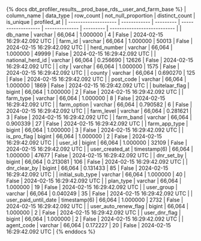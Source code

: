 {% docs dbt_profiler_results__prod_base_rds__user_and_farm_base  %}
| column_name          | data_type    | row_count | not_null_proportion | distinct_count | is_unique | profiled_at                 |
| -------------------- | ------------ | --------- | ------------------- | -------------- | --------- | --------------------------- |
| db_name              | varchar      |    66,064 |            1.000000 |              4 |     False | 2024-02-15 16:29:42.092 UTC |
| farm_id              | varchar      |    66,064 |            1.000000 |          50013 |     False | 2024-02-15 16:29:42.092 UTC |
| herd_number          | varchar      |    66,064 |            1.000000 |          49999 |     False | 2024-02-15 16:29:42.092 UTC |
| national_herd_id     | varchar      |    66,064 |            0.256690 |          12626 |     False | 2024-02-15 16:29:42.092 UTC |
| city                 | varchar      |    66,064 |            1.000000 |           1575 |     False | 2024-02-15 16:29:42.092 UTC |
| county               | varchar      |    66,064 |            0.690270 |            125 |     False | 2024-02-15 16:29:42.092 UTC |
| post_code            | varchar      |    66,064 |            1.000000 |           1869 |     False | 2024-02-15 16:29:42.092 UTC |
| buitelaar_flag       | bigint       |    66,064 |            1.000000 |              2 |     False | 2024-02-15 16:29:42.092 UTC |
| farm_type            | varchar      |    66,064 |            1.000000 |              8 |     False | 2024-02-15 16:29:42.092 UTC |
| farm_option          | varchar      |    66,064 |            0.790582 |              6 |     False | 2024-02-15 16:29:42.092 UTC |
| farm_level           | varchar      |    66,064 |            0.281621 |              3 |     False | 2024-02-15 16:29:42.092 UTC |
| farm_band            | varchar      |    66,064 |            0.900339 |             27 |     False | 2024-02-15 16:29:42.092 UTC |
| farm_app_type        | bigint       |    66,064 |            1.000000 |              3 |     False | 2024-02-15 16:29:42.092 UTC |
| is_pro_flag          | bigint       |    66,064 |            1.000000 |              2 |     False | 2024-02-15 16:29:42.092 UTC |
| user_id              | bigint       |    66,064 |            1.000000 |          32109 |     False | 2024-02-15 16:29:42.092 UTC |
| user_created_at      | timestamp(6) |    66,064 |            1.000000 |          47677 |     False | 2024-02-15 16:29:42.092 UTC |
| dnr_set_by           | bigint       |    66,064 |            0.213081 |            106 |     False | 2024-02-15 16:29:42.092 UTC |
| dnr_clear_by         | bigint       |    66,064 |            0.131433 |             85 |     False | 2024-02-15 16:29:42.092 UTC |
| initial_sub_type     | varchar      |    66,064 |            1.000000 |             40 |     False | 2024-02-15 16:29:42.092 UTC |
| plan_type            | varchar      |    66,064 |            1.000000 |             19 |     False | 2024-02-15 16:29:42.092 UTC |
| user_group           | varchar      |    66,064 |            0.040249 |             35 |     False | 2024-02-15 16:29:42.092 UTC |
| user_paid_until_date | timestamp(6) |    66,064 |            1.000000 |           2732 |     False | 2024-02-15 16:29:42.092 UTC |
| user_auto_renew_flag | bigint       |    66,064 |            1.000000 |              2 |     False | 2024-02-15 16:29:42.092 UTC |
| user_dnr_flag        | bigint       |    66,064 |            1.000000 |              2 |     False | 2024-02-15 16:29:42.092 UTC |
| agent_code           | varchar      |    66,064 |            0.172227 |             20 |     False | 2024-02-15 16:29:42.092 UTC |
{% enddocs %}
